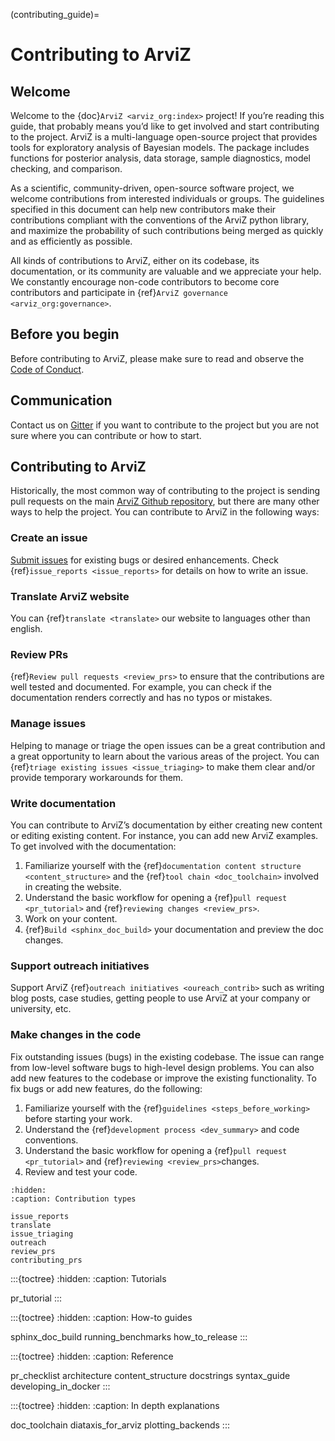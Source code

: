 (contributing_guide)=
# Contributing to ArviZ
## Welcome
Welcome to the {doc}`ArviZ <arviz_org:index>` project!
If you’re reading this guide, that probably means you’d like to get involved
and start contributing to the project.
ArviZ is a  multi-language open-source project that provides tools for exploratory analysis of Bayesian models.
The package includes functions for posterior analysis, data storage,
sample diagnostics, model checking, and comparison.

As a scientific, community-driven, open-source software project,
we welcome contributions from interested individuals or groups.
The guidelines specified in this document can help new contributors
make their contributions compliant with the conventions of the ArviZ python library,
and maximize the probability of such contributions being merged as quickly and as efficiently as possible.

All kinds of contributions to ArviZ, either on its codebase, its documentation,
or its community are valuable and we appreciate your help.
We constantly encourage non-code contributors to become core contributors
and participate in {ref}`ArviZ governance <arviz_org:governance>`.

## Before you begin
Before contributing to ArviZ, please make sure to read and observe the [Code of Conduct](https://github.com/arviz-devs/arviz/blob/main/CODE_OF_CONDUCT.md).

## Communication
Contact us on [Gitter](https://gitter.im/arviz-devs/community)
if you want to contribute to the project but you are not sure where you can contribute or how to start.

## Contributing to ArviZ
Historically, the most common way of contributing to the project is
sending pull requests on the main [ArviZ Github repository](https://github.com/arviz-devs/arviz),
but there are many other ways to help the project.
You can contribute to ArviZ in the following ways:

### Create an issue
[Submit issues](https://github.com/arviz-devs/arviz/issues/new/choose) for existing bugs or desired enhancements. Check  {ref}`issue_reports <issue_reports>` for details on how to write an issue.

### Translate ArviZ website
You can {ref}`translate <translate>` our website to languages other than english.

### Review PRs
{ref}`Review pull requests <review_prs>` to ensure that the contributions are well tested and documented.
For example, you can check if the documentation renders correctly and has no typos or mistakes.

### Manage issues
Helping to manage or triage the open issues can be a great contribution and
a great opportunity to learn about the various areas of the project.
You can {ref}`triage existing issues <issue_triaging>` to make them clear and/or provide temporary workarounds for them.

### Write documentation
You can contribute to ArviZ’s documentation by either creating new content or editing existing content.
For instance, you can add new ArviZ examples.
To get involved with the documentation:
1. Familiarize yourself with the  {ref}`documentation content structure <content_structure>` and the {ref}`tool chain <doc_toolchain>` involved in creating the website.
2. Understand the basic workflow for opening a {ref}`pull request <pr_tutorial>` and {ref}`reviewing changes <review_prs>`.
3. Work on your content.
4. {ref}`Build <sphinx_doc_build>` your documentation and preview the doc changes.

### Support outreach initiatives
Support ArviZ {ref}`outreach initiatives <oureach_contrib>` such as writing blog posts, case studies, getting people to use ArviZ at your company or university, etc.

### Make changes in the code
Fix outstanding issues (bugs) in the existing codebase.
The issue can range from low-level software bugs to high-level design problems.
You can also add new features to the codebase or improve the existing functionality.
To fix bugs or add new features, do the following:
1. Familiarize yourself with the {ref}`guidelines <steps_before_working>` before starting your work.
2. Understand the {ref}`development process <dev_summary>` and code conventions.
3. Understand the basic workflow for opening a {ref}`pull request <pr_tutorial>` and {ref}`reviewing <review_prs>`changes.
4. Review and test your code.

```{toctree}
:hidden:
:caption: Contribution types

issue_reports
translate
issue_triaging
outreach
review_prs
contributing_prs
```

:::{toctree}
:hidden:
:caption: Tutorials

pr_tutorial
:::

:::{toctree}
:hidden:
:caption: How-to guides

sphinx_doc_build
running_benchmarks
how_to_release
:::

:::{toctree}
:hidden:
:caption: Reference

pr_checklist
architecture
content_structure
docstrings
syntax_guide
developing_in_docker
:::

:::{toctree}
:hidden:
:caption: In depth explanations

doc_toolchain
diataxis_for_arviz
plotting_backends
:::
